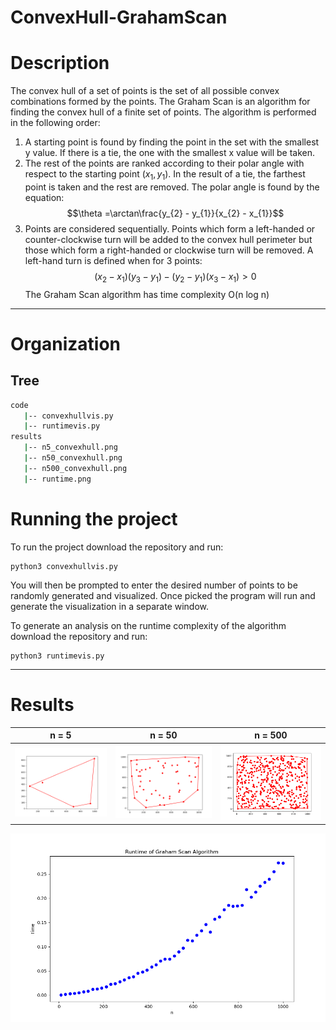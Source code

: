 # ConvexHull-GrahamScan

# Description
The convex hull of a set of points is the set of all possible convex combinations formed by the points. The Graham Scan is an algorithm for finding the convex hull of a finite set of points. The algorithm is performed in the following order:
1. A starting point is found by finding the point in the set with the smallest y value. If there is a tie, the one with the smallest x value will be taken.
2. The rest of the points are ranked according to their polar angle with respect to the starting point $(x_{1}, y_{1})$. In the result of a tie, the farthest point is taken and the rest are removed. The polar angle is found by the equation: 
$$\theta =\arctan\frac{y_{2} - y_{1}}{x_{2} - x_{1}}$$
4. Points are considered sequentially. Points which form a left-handed or counter-clockwise turn will be added to the convex hull perimeter but those which form a right-handed or clockwise turn will be removed. A left-hand turn is defined when for 3 points: 
$$( x_{2} - x_{1} )( y_{3} - y_{1} ) -  ( y_{2} - y_{1} )( x_{3} - x_{1} )  > 0$$
The Graham Scan algorithm has time complexity O(n log n)

---
# Organization

## Tree
```bash
code
   |-- convexhullvis.py
   |-- runtimevis.py
results
   |-- n5_convexhull.png
   |-- n50_convexhull.png
   |-- n500_convexhull.png
   |-- runtime.png
```
# Running the project

To run the project download the repository and run:
```
python3 convexhullvis.py
```
You will then be prompted to enter the desired number of points to be randomly generated and visualized. Once picked the program will run and generate the visualization in a separate window.

To generate an analysis on the runtime complexity of the algorithm download the repository and run:
```
python3 runtimevis.py
```
---
# Results

n = 5                      |  n = 50                   | n = 500
:-------------------------:|:-------------------------:|:-------------------------:|
![](https://github.com/CameronKerr/ConvexHull-GrahamScan/blob/main/results/n5_convexhull.png)  |  ![](https://github.com/CameronKerr/ConvexHull-GrahamScan/blob/main/results/n50_convexhull.png) | ![](https://github.com/CameronKerr/ConvexHull-GrahamScan/blob/main/results/n500_convexhull.png)

![](https://github.com/CameronKerr/ConvexHull-GrahamScan/blob/main/results/runtime.png)
